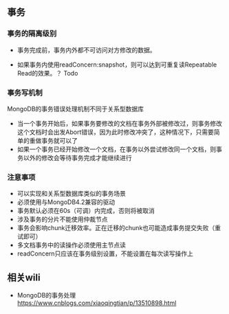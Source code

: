 ## 事务



### 事务的隔离级别

- 事务完成前，事务内外都不可访问对方修改的数据。

- 如果事务内使用readConcern:snapshot，则可以达到可重复读Repeatable Read的效果。？ Todo



### 事务写机制

MongoDB的事务错误处理机制不同于关系型数据库

- 当一个事务开始后，如果事务要修改的文档在事务外部被修改过，则事务修改这个文档时会出发Abort错误，因为此时修改冲突了，这种情况下，只需要简单的重做事务就可以了
- 如果一个事务已经开始修改一个文档，在事务以外尝试修改同一个文档，则事务以外的修改会等待事务完成才能继续进行



### 注意事项

- 可以实现和关系型数据库类似的事务场景
- 必须使用与MongoDB4.2兼容的驱动
- 事务默认必须在60s（可调）内完成，否则将被取消
- 涉及事务的分片不能使用仲裁节点
- 事务会影响chunk迁移效率。正在迁移的chunk也可能造成事务提交失败（重试即可）
- 多文档事务中的读操作必须使用主节点读
- readConcern只应该在事务级别设置，不能设置在每次读写操作上

## 相关wili

- MongoDB的事务处理 https://www.cnblogs.com/xiaoqingtian/p/13510898.html 
